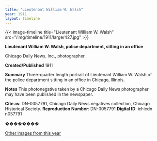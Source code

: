 ```yaml
---
title: "Lieutenant William W. Walsh"
year: 1911
layout: timeline
---
```


{{< image-timeline title="Lieutenant William W. Walsh" src="/img/timeline/1911/large/427.jpg" >}}


__**Lieutenant William W. Walsh, police department, sitting in an office**__

Chicago Daily News, Inc., photographer.

**Created/Published**
1911

**Summary**
Three-quarter length portrait of Lieutenant William W. Walsh of the police department sitting in an office in Chicago, Illinois.

**Notes**
This photonegative taken by a Chicago Daily News photographer may have been published in the newspaper.

__Cite as__: DN-0057791, Chicago Daily News negatives collection, Chicago Historical Society.
__Reproduction Number__: DN-0057791
__Digital ID__: ichicdn n057791

��������  

[Other images from this year](/historical/timeline/1911)